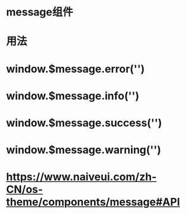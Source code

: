 # message组件
# 用法
# window.$message.error('')
# window.$message.info('')
# window.$message.success('')
# window.$message.warning('')
# https://www.naiveui.com/zh-CN/os-theme/components/message#API